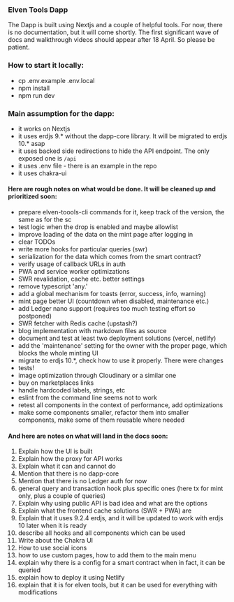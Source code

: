 ### Elven Tools Dapp

The Dapp is built using Nextjs and a couple of helpful tools. For now, there is no documentation, but it will come shortly. The first significant wave of docs and walkthrough videos should appear after 18 April. So please be patient.

### How to start it locally:
- cp .env.example .env.local
- npm install
- npm run dev

### Main assumption for the dapp:
- it works on Nextjs
- it uses erdjs 9.* without the dapp-core library. It will be migrated to erdjs 10.* asap
- it uses backed side redirections to hide the API endpoint. The only exposed one is `/api`
- it uses .env file - there is an example in the repo
- it uses chakra-ui

#### Here are rough notes on what would be done. It will be cleaned up and prioritized soon:

- prepare elven-toools-cli commands for it, keep track of the version, the same as for the sc
- test logic when the drop is enabled and maybe allowlist
- improve loading of the data on the mint page after logging in
- clear TODOs
- write more hooks for particular queries (swr)
- serialization for the data which comes from the smart contract?
- verify usage of callback URLs in auth
- PWA and service worker optimizations
- SWR revalidation, cache etc. better settings
- remove typescript 'any.'
- add a global mechanism for toasts (error, success, info, warning)
- mint page better UI (countdown when disabled, maintenance etc.)
- add Ledger nano support (requires too much testing effort so postponed)
- SWR fetcher with Redis cache (upstash?)
- blog implementation with markdown files as source
- document and test at least two deployment solutions (vercel, netlify)
- add the 'maintenance' setting for the owner with the proper page, which blocks the whole minting UI
- migrate to erdjs 10.*, check how to use it properly. There were changes
- tests!
- image optimization through Cloudinary or a similar one
- buy on marketplaces links
- handle hardcoded labels, strings, etc
- eslint from the command line seems not to work
- retest all components in the context of performance, add optimizations
- make some components smaller, refactor them into smaller components, make some of them reusable where needed 

#### And here are notes on what will land in the docs soon:

1. Explain how the UI is built
1. Explain how the proxy for API works
2. Explain what it can and cannot do
3. Mention that there is no dapp-core
4. Mention that there is no Ledger auth for now
5. general query and transaction hook plus specific ones (here tx for mint only, plus a couple of queries)
6. Explain why using public API is bad idea and what are the options
7. Explain what the frontend cache solutions (SWR + PWA) are
8. Explain that it uses 9.2.4 erdjs, and it will be updated to work with erdjs 10 later when it is ready
9. describe all hooks and all components which can be used
10. Write about the Chakra UI
11. How to use social icons
12. how to use custom pages, how to add them to the main menu
13. explain why there is a config for a smart contract when in fact, it can be queried
14. explain how to deploy it using Netlify
15. explain that it is for elven tools, but it can be used for everything with modifications
